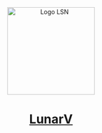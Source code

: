 <center>
<img src="https://cdn.lunarv.fr/assets/logo/Compressed/logo_sans_fond_comp.png" alt="Logo LSN" width="200"/>

# [LunarV](https://ls-nation.fr)
</center>
